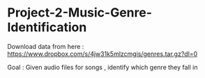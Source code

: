 # Project-2-Music-Genre-Identification

Download data from here :  https://www.dropbox.com/s/4jw31k5mlzcmgis/genres.tar.gz?dl=0

Goal : Given audio files for songs , identify which genre they fall in 

